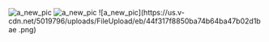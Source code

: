 ![a_new_pic](https://us.v-cdn.net/5019796/uploads/FileUpload/eb/44f317f8850ba74b64ba47b02d1bae.png)
![a_new_pic](https://us.v-cdn.net/5019796/uploads/FileUpload/eb/44f317f8850ba74b64ba47b02d1bae.png)
![a_new_pic](https://us.v-
cdn.net/5019796/uploads/FileUpload/eb/44f317f8850ba74b64ba47b02d1bae
.png)
